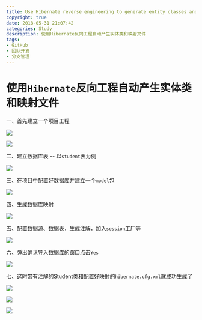 ```yaml
---
title: Use Hibernate reverse engineering to generate entity classes and mapping files automatically
copyright: true
date: 2018-05-31 21:07:42
categories: Study
description: 使用Hibernate反向工程自动产生实体类和映射文件
tags: 
- GitHub
- 团队开发
- 分支管理
---
```


# 使用`Hibernate`反向工程自动产生实体类和映射文件
一、首先建立一个项目工程

![](http://ovefvi4g3.bkt.clouddn.com/15277723472277.jpg)

![](http://ovefvi4g3.bkt.clouddn.com/15277723650082.jpg)

二、建立数据库表 -- 以`student`表为例

![](http://ovefvi4g3.bkt.clouddn.com/15277723715962.jpg)

三、在项目中配置好数据库并建立一个`model`包

![](http://ovefvi4g3.bkt.clouddn.com/15277723817153.jpg)

四、生成数据库映射

![](http://ovefvi4g3.bkt.clouddn.com/15277723907995.jpg)

五、配置数据源、数据表，生成注解，加入`session`工厂等

![](http://ovefvi4g3.bkt.clouddn.com/15277724158885.jpg)

六、弹出确认导入数据库的窗口点击`Yes`

![](http://ovefvi4g3.bkt.clouddn.com/15277724212068.jpg)

七、这时带有注解的Student类和配置好映射的`hibernate.cfg.xml`就成功生成了

![](http://ovefvi4g3.bkt.clouddn.com/15277724421831.jpg)

![](http://ovefvi4g3.bkt.clouddn.com/15277724461962.jpg)

![](http://ovefvi4g3.bkt.clouddn.com/15277724509277.jpg)

